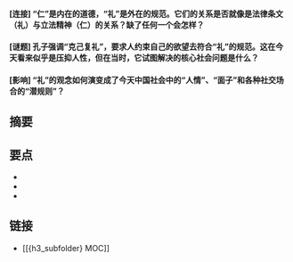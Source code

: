 #### [连接] “仁”是内在的道德，“礼”是外在的规范。它们的关系是否就像是法律条文（礼）与立法精神（仁）的关系？缺了任何一个会怎样？


#### [谜题] 孔子强调“克己复礼”，要求人约束自己的欲望去符合“礼”的规范。这在今天看来似乎是压抑人性，但在当时，它试图解决的核心社会问题是什么？


#### [影响] “礼”的观念如何演变成了今天中国社会中的“人情”、“面子”和各种社交场合的“潜规则”？


## 摘要


## 要点

- 
- 
- 

## 链接

- [[{h3_subfolder} MOC]]
